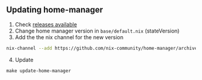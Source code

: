 ## Updating home-manager

1. Check [releases available](https://nix-community.github.io/home-manager/release-notes.html)
2. Change home manager version in `base/default.nix` (stateVersion)
3. Add the the nix channel for the new version
  ```sh
  nix-channel --add https://github.com/nix-community/home-manager/archive/release-23.05.tar.gz home-manager
  ```
4. Update
  ```
  make update-home-manager
  ```
